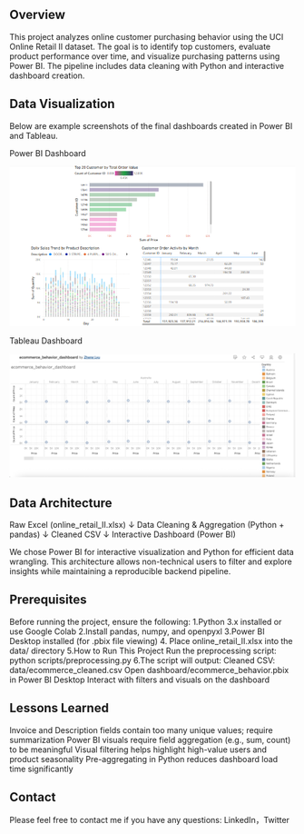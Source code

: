 ## Overview

This project analyzes online customer purchasing behavior using the UCI Online Retail II dataset. The goal is to identify top customers, evaluate product performance over time, and visualize purchasing patterns using Power BI. The pipeline includes data cleaning with Python and interactive dashboard creation.

## Data Visualization

Below are example screenshots of the final dashboards created in Power BI and Tableau.

Power BI Dashboard

![Power BI dashboard image](ecommerce_customer_behavior.pbix.png)

Tableau Dashboard

![Tableau dashboard image](ecommerce_behavior_dashboard.twbx.png)

## Data Architecture

Raw Excel (online_retail_II.xlsx)
      ↓
Data Cleaning & Aggregation (Python + pandas)
      ↓
Cleaned CSV
      ↓
Interactive Dashboard (Power BI)

We chose Power BI for interactive visualization and Python for efficient data wrangling. This architecture allows non-technical users to filter and explore insights while maintaining a reproducible backend pipeline.

## Prerequisites

Before running the project, ensure the following:
1.Python 3.x installed or use Google Colab
2.Install pandas, numpy, and openpyxl
3.Power BI Desktop installed (for .pbix file viewing)
4. Place online_retail_II.xlsx into the data/ directory
5.How to Run This Project
Run the preprocessing script:
python scripts/preprocessing.py
6.The script will output:
Cleaned CSV: data/ecommerce_cleaned.csv
Open dashboard/ecommerce_behavior.pbix in Power BI Desktop
Interact with filters and visuals on the dashboard

## Lessons Learned

Invoice and Description fields contain too many unique values; require summarization
Power BI visuals require field aggregation (e.g., sum, count) to be meaningful
Visual filtering helps highlight high-value users and product seasonality
Pre-aggregating in Python reduces dashboard load time significantly

## Contact

Please feel free to contact me if you have any questions: LinkedIn，Twitter
